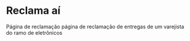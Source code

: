 # Reclama aí

Página de reclamação página de reclamação de entregas de um varejista do ramo de eletrônicos
